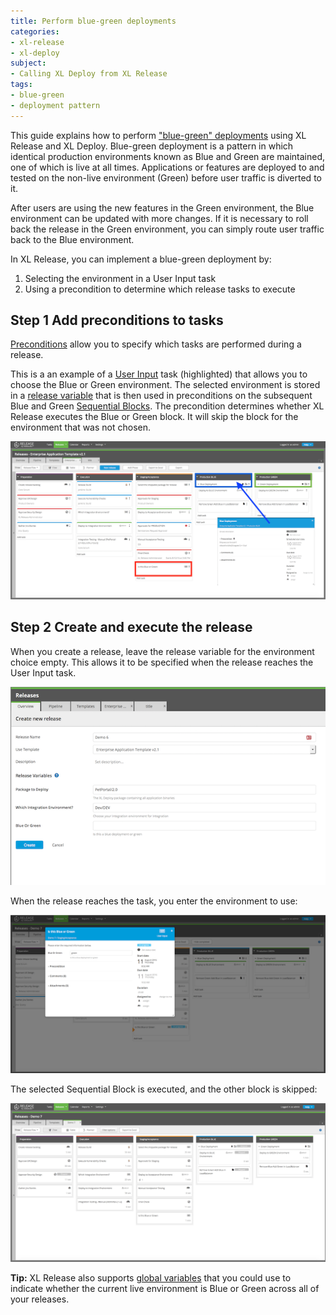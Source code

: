 ```yaml
---
title: Perform blue-green deployments
categories:
- xl-release
- xl-deploy
subject:
- Calling XL Deploy from XL Release
tags:
- blue-green
- deployment pattern
---
```


This guide explains how to perform ["blue-green" deployments](http://martinfowler.com/bliki/BlueGreenDeployment.html) using XL Release and XL Deploy. Blue-green deployment is a pattern in which identical production environments known as Blue and Green are maintained, one of which is live at all times. Applications or features are deployed to and tested on the non-live environment (Green) before user traffic is diverted to it.

After users are using the new features in the Green environment, the Blue environment can be updated with more changes. If it is necessary to roll back the release in the Green environment, you can simply route user traffic back to the Blue environment.

In XL Release, you can implement a blue-green deployment by:

1. Selecting the environment in a User Input task
1. Using a precondition to determine which release tasks to execute

## Step 1 Add preconditions to tasks

[Preconditions](/xl-release/how-to/set-a-precondition-on-a-task.html) allow you to specify which tasks are performed during a release.

This is a an example of a [User Input](/xl-release/how-to/create-a-user-input-task.html) task (highlighted) that allows you to choose the Blue or Green environment. The selected environment is stored in a [release variable](/xl-release/how-to/create-release-variables.html) that is then used in preconditions on the subsequent Blue and Green [Sequential Blocks](/xl-release/how-to/create-a-sequential-group.html). The precondition determines whether XL Release executes the Blue or Green block. It will skip the block for the environment that was not chosen.

![Sample blue-green release](../images/bluegreen-sample-release.png)

## Step 2 Create and execute the release

When you create a release, leave the release variable for the environment choice empty. This allows it to be specified when the release reaches the User Input task.

![Sample blue-green release](../images/bluegreen-create-release.png)

When the release reaches the task, you enter the environment to use:

![Sample blue-green release](../images/bluegreen-choose-target.png)

The selected Sequential Block is executed, and the other block is skipped:

![Sample blue-green release](../images/bluegreen-complete.png)

**Tip:** XL Release also supports [global variables](/xl-release/how-to/configure-global-variables.html) that you could use to indicate whether the current live environment is Blue or Green across all of your releases. 
